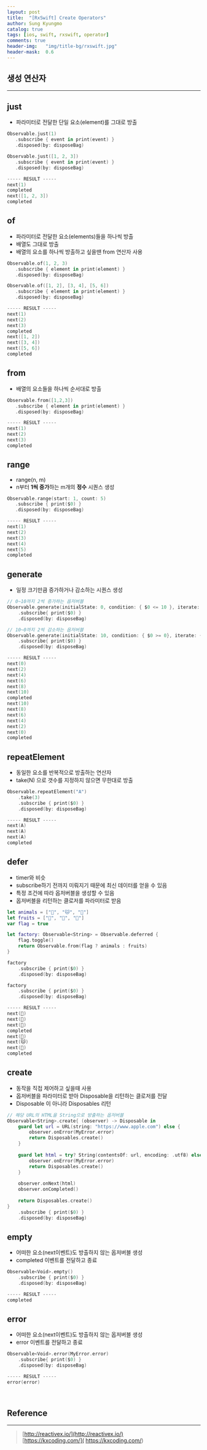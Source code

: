 ```yaml
---
layout: post
title:  "[RxSwift] Create Operators"
author: Sung Kyungmo
catalog: true
tags: [ios, swift, rxswift, operator]
comments: true
header-img:   "img/title-bg/rxswift.jpg"
header-mask:  0.6
---
```

## 생성 연산자

---

## just

- 파라미터로 전달한 단일 요소(element)를 그대로 방출

```swift
Observable.just(1)
   .subscribe { event in print(event) }
   .disposed(by: disposeBag)

Observable.just([1, 2, 3])
   .subscribe { event in print(event) }
   .disposed(by: disposeBag)

----- RESULT -----
next(1)
completed
next([1, 2, 3])
completed
```

## of

- 파라미터로 전달한 요소(elements)들을 하나씩 방출
- 배열도 그대로 방출
- 배열의 요소를 하나씩 방출하고 싶을땐 from 연산자 사용

```swift
Observable.of(1, 2, 3)
   .subscribe { element in print(element) }
   .disposed(by: disposeBag)

Observable.of([1, 2], [3, 4], [5, 6])
   .subscribe { element in print(element) }
   .disposed(by: disposeBag)

----- RESULT -----
next(1)
next(2)
next(3)
completed
next([1, 2])
next([3, 4])
next([5, 6])
completed
```

## from

- 배열의 요소들을 하나씩 순서대로 방출

```swift
Observable.from([1,2,3])
   .subscribe { element in print(element) }
   .disposed(by: disposeBag)

----- RESULT -----
next(1)
next(2)
next(3)
completed
```

## range

- range(n, m)
- n부터 **1씩 증가**하는 m개의 **정수** 시퀀스 생성

```swift
Observable.range(start: 1, count: 5)
   .subscribe { print($0) }
   .disposed(by: disposeBag)

----- RESULT -----
next(1)
next(2)
next(3)
next(4)
next(5)
completed
```

## generate

- 일정 크기만큼 증가하거나 감소하는 시퀀스 생성

```swift
// 0~10까지 2씩 증가하는 옵저버블
Observable.generate(initialState: 0, condition: { $0 <= 10 }, iterate: { $0 + 2 })
    .subscribe{ print($0) }
    .disposed(by: disposeBag)

// 10~0까지 2씩 감소하는 옵저버블
Observable.generate(initialState: 10, condition: { $0 >= 0}, iterate: { $0 - 2 })
    .subscribe{ print($0) }
    .disposed(by: disposeBag)

----- RESULT -----
next(0)
next(2)
next(4)
next(6)
next(8)
next(10)
completed
next(10)
next(8)
next(6)
next(4)
next(2)
next(0)
completed
```

## repeatElement

- 동일한 요소를 반복적으로 방출하는 연산자
- take(N) 으로 갯수를 지정하지 않으면 무한대로 방출

```swift
Observable.repeatElement("A")
    .take(3)
    .subscribe { print($0) }
    .disposed(by: disposeBag)

----- RESULT -----
next(A)
next(A)
next(A)
completed
```

## defer

- timer와 비슷
- subscribe하기 전까지 미뤄지기 때문에 최신 데이터를 얻을 수 있음
- 특정 조건에 따라 옵저버블을 생성할 수 있음
- 옵저버블을 리턴하는 클로저를 파라미터로 받음

```swift
let animals = ["🐶", "🐱", "🐹"]
let fruits = ["🍎", "🍇", "🍓"]
var flag = true

let factory: Observable<String> = Observable.deferred {
    flag.toggle()
    return Observable.from(flag ? animals : fruits)
}

factory
    .subscribe { print($0) }
    .disposed(by: disposeBag)

factory
    .subscribe { print($0) }
    .disposed(by: disposeBag)

----- RESULT -----
next(🍎)
next(🍇)
next(🍓)
completed
next(🐶)
next(🐱)
next(🐹)
completed
```

## create

- 동작을 직접 제어하고 싶을때 사용
- 옵저버블을 파라미터로 받아 Disposable을 리턴하는 클로저를 전달
- Disposable 이 아니라 Disposables 리턴

```swift
// 해당 URL의 HTML을 String으로 방출하는 옵저버블
Observable<String>.create{ (observer) -> Disposable in
    guard let url = URL(string: "https://www.apple.com") else {
        observer.onError(MyError.error)
        return Disposables.create()
    }
    
    guard let html = try? String(contentsOf: url, encoding: .utf8) else {
        observer.onError(MyError.error)
        return Disposables.create()
    }
    
    observer.onNext(html)
    observer.onCompleted()
    
    return Disposables.create()
}
    .subscribe { print($0) }
    .disposed(by: disposeBag)
```

## empty

- 어떠한 요소(next이벤트)도 방출하지 않는 옵저버블 생성
- completed 이벤트를 전달하고 종료

```swift
Observable<Void>.empty()
    .subscribe { print($0) }
    .disposed(by: disposeBag)

----- RESULT -----
completed
```

## error

- 어떠한 요소(next이벤트)도 방출하지 않는 옵저버블 생성
- error 이벤트를 전달하고 종료

```swift
Observable<Void>.error(MyError.error)
    .subscribe{ print($0) }
    .disposed(by: disposeBag)

----- RESULT -----
error(error)
```
<br>

## Reference
--- 
> [http://reactivex.io/](http://reactivex.io/)  
> [https://kxcoding.com/]( https://kxcoding.com/)
